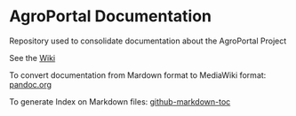 # AgroPortal Documentation
Repository used to consolidate documentation about the AgroPortal Project

See the [Wiki](https://github.com/agroportal/documentation/wiki)

To convert documentation from Mardown format to MediaWiki format: [pandoc.org](http://pandoc.org/try/)

To generate Index on Markdown files: [github-markdown-toc](https://github.com/ekalinin/github-markdown-toc)
